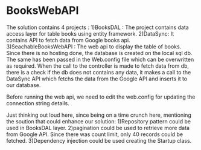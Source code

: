 # BooksWebAPI

The solution contains 4 projects :
1)BooksDAL : The project contains data access layer for table books using entity framework.
2)DataSync: It contains API to fetch data from Google books api.
3)SeachableBooksWebAPI : The web api to display the table of books. 
Since there is no hosting done, the database is created on the local sql db. The same has been passed in the Web.config file which can be overwritten as required.
When the call to the controller is made to fetch data from db, there is a check if the db does not contains any data, 
it makes a call to the DataSync API which fetchs the data from the Google API and inserts it to our database.

Before running the web api, we need to edit the web.config for updating the connection string details.

Just thinking out loud here, since being on a time crunch here, mentioning the soution that could enhance our solution:
1)Repository pattern could be used in BooksDAL layer.
2)pagination could be used to retrieve more data from Google API. Since there was count limit, only 40 records could be fetched.
3)Dependency injection could be used creating the Startup class.
